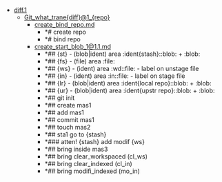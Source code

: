 - <a href = "E:\Node_projects\Node_Way\NBase\_Md\_Index\_Git\contaners\Workout_this\blobs_for_taining\diff.1\cat.diff.1\dir.diff.1.md">diff.1</a>
    - <a href = "E:\Node_projects\Node_Way\NBase\_Md\_Index\_Git\contaners\Workout_this\blobs_for_taining\diff.1\Git_what_trane{diff}@1_{repo}\cat.Git_what_trane{diff}@1_{repo}\dir.Git_what_trane{diff}@1_{repo}.md">Git_what_trane{diff}@1_{repo}</a>
        - <a href = "E:\Node_projects\Node_Way\NBase\_Md\_Index\_Git\contaners\Workout_this\blobs_for_taining\diff.1\Git_what_trane{diff}@1_{repo}\create_bind_repo.md">create_bind_repo.md</a>
            - *# create repo
            - *# bind repo
        - <a href = "E:\Node_projects\Node_Way\NBase\_Md\_Index\_Git\contaners\Workout_this\blobs_for_taining\diff.1\Git_what_trane{diff}@1_{repo}\create_start_blob_1@1.1.md">create_start_blob_1@1.1.md</a>
            - *## {st} - (blob|ident) area :ident{stash}::blob: + :blob:
            - *## {fs} - (file) area :file:
            - *## {ws} - (ident) area :wd::file: - label on unstage file 
            - *## {in} - (ident) area :in::file: - label on stage file
            - *## {lr} - (blob|ident) area :ident{local repo}::blob: + :blob:
            - *## {ur} - (blob|ident) area :ident{upstr repo}::blob: + :blob:
            - *## git init
            - *## create mas1
            - *##  add mas1
            - *## commit mas1
            - *## touch mas2
            - *## sta1 go to {stash}
            - *### atten! {stash} add modif {ws}
            - *## bring inside mas3   
            - *## bring clear_workspaced (cl_ws)
            - *## bring clear_indexed (cl_in)
            - *## bring modifi_indexed (mo_in)
    
